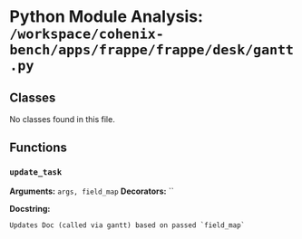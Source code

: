 # Python Module Analysis: `/workspace/cohenix-bench/apps/frappe/frappe/desk/gantt.py`

## Classes

No classes found in this file.


## Functions

### `update_task`
**Arguments:** `args, field_map`
**Decorators:** ``

**Docstring:**
```
Updates Doc (called via gantt) based on passed `field_map`
```

